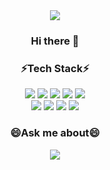 <div align=center>
<img src="https://capsule-render.vercel.app/api?type=wave&color=6332F6&height=300&section=header&text=%20Yong Uk Kim&fontSize=90" />
</div>

<h3 align=center>Hi there 👋</h3>

<h3 align=center>⚡Tech Stack⚡</h3>

<div align=center>
  <img src="https://img.shields.io/badge/Java-FF3399?style=flat-square&logo=java&logoColor=white">
  <img src="https://img.shields.io/badge/JSP-AA00FF?style=flat-square&logo=jsp&logoColor=white">
  <img src="https://img.shields.io/badge/Html-E34F26?style=flat-square&logo=html5&logoColor=white">
  <img src="https://img.shields.io/badge/Css-6DB33F?style=flat-square&logo=css&logoColor=white"/>
  <img src="https://img.shields.io/badge/Python-31B8BB?style=flat-square&logo=python&logoColor=white">
</div>

<div align=center>
  <img src="https://img.shields.io/badge/Spring-6DB33F?style=flat-square&logo=spring&logoColor=white"/>
  <img src="https://img.shields.io/badge/MySQL-FFFF09?style=flat-square&logo=mysql&logoColor=black"/>
  <img src="https://img.shields.io/badge/OracleDB-0067a3?style=flat-square&logo=oracle&logoColor=white"/>
  <img src="https://img.shields.io/badge/MariaDB-5e7e9b?style=flat-square&logo=mariadb&logoColor=white"/>
</div>

<div align=center>
  <h3>😄Ask me about😄</h3>
  <img src="https://img.shields.io/badge/Mail:kimyu08@naver.com-EA4335?style=flat-square&logo=gmail&logoColor=white"/>  
</div>

<!--
**kimyu08/kimyu08** is a ✨ _special_ ✨ repository because its `README.md` (this file) appears on your GitHub profile.

Here are some ideas to get you started:

- 🔭 I’m currently working on ...
- 🌱 I’m currently learning ...
- 👯 I’m looking to collaborate on ...
- 🤔 I’m looking for help with ...
- 💬 Ask me about ...
- 📫 How to reach me: ...
- 😄 Pronouns: ...
- ⚡ Fun fact: ...
-->
